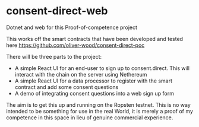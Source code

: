 # consent-direct-web
Dotnet and web for this Proof-of-competence project

This works off the smart contracts that have been developed and tested here https://github.com/oliver-wood/consent-direct-poc

There will be three parts to the project:
* A simple React UI for an end-user to sign up to consent.direct. This will interact with the chain on the server using Nethereum
* A simple React UI for a data processor to register with the smart contract and add some consent questions
* A demo of integrating consent questions into a web sign up form

The aim is to get this up and running on the Ropsten testnet. This is no way intended to be something for use in the real World, it is merely a proof of my competence in this space in lieu of genuine commercial experience.
